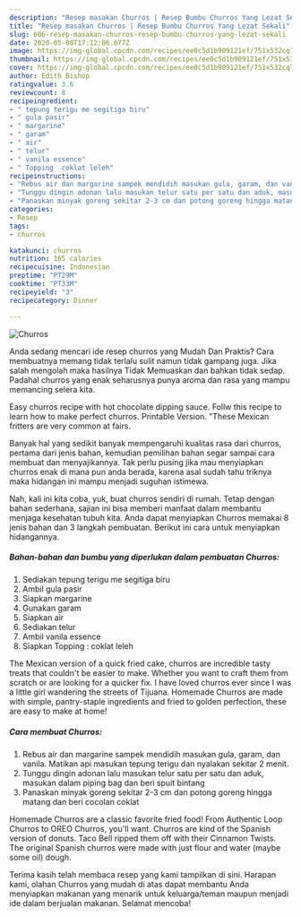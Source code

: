 ```yaml
---
description: "Resep masakan Churros | Resep Bumbu Churros Yang Lezat Sekali"
title: "Resep masakan Churros | Resep Bumbu Churros Yang Lezat Sekali"
slug: 606-resep-masakan-churros-resep-bumbu-churros-yang-lezat-sekali
date: 2020-05-08T17:12:06.677Z
image: https://img-global.cpcdn.com/recipes/ee0c5d1b909121ef/751x532cq70/churros-foto-resep-utama.jpg
thumbnail: https://img-global.cpcdn.com/recipes/ee0c5d1b909121ef/751x532cq70/churros-foto-resep-utama.jpg
cover: https://img-global.cpcdn.com/recipes/ee0c5d1b909121ef/751x532cq70/churros-foto-resep-utama.jpg
author: Edith Bishop
ratingvalue: 3.6
reviewcount: 8
recipeingredient:
- " tepung terigu me segitiga biru"
- " gula pasir"
- " margarine"
- " garam"
- " air"
- " telur"
- " vanila essence"
- " Topping  coklat leleh"
recipeinstructions:
- "Rebus air dan margarine sampek mendidih masukan gula, garam, dan vanila. Matikan api masukan tepung terigu dan nyalakan sekitar 2 menit."
- "Tunggu dingin adonan lalu masukan telur satu per satu dan aduk, masukan dalam piping bag dan beri spuit bintang"
- "Panaskan minyak goreng sekitar 2-3 cm dan potong goreng hingga matang dan beri cocolan coklat"
categories:
- Resep
tags:
- churros

katakunci: churros 
nutrition: 165 calories
recipecuisine: Indonesian
preptime: "PT29M"
cooktime: "PT33M"
recipeyield: "3"
recipecategory: Dinner

---
```



![Churros](https://img-global.cpcdn.com/recipes/ee0c5d1b909121ef/751x532cq70/churros-foto-resep-utama.jpg)

Anda sedang mencari ide resep churros yang Mudah Dan Praktis? Cara membuatnya memang tidak terlalu sulit namun tidak gampang juga. Jika salah mengolah maka hasilnya Tidak Memuaskan dan bahkan tidak sedap. Padahal churros yang enak seharusnya punya aroma dan rasa yang mampu memancing selera kita.

Easy churros recipe with hot chocolate dipping sauce. Follw this recipe to learn how to make perfect churros. Printable Version. &#34;These Mexican fritters are very common at fairs.

Banyak hal yang sedikit banyak mempengaruhi kualitas rasa dari churros, pertama dari jenis bahan, kemudian pemilihan bahan segar sampai cara membuat dan menyajikannya. Tak perlu pusing jika mau menyiapkan churros enak di mana pun anda berada, karena asal sudah tahu triknya maka hidangan ini mampu menjadi suguhan istimewa.


Nah, kali ini kita coba, yuk, buat churros sendiri di rumah. Tetap dengan bahan sederhana, sajian ini bisa memberi manfaat dalam membantu menjaga kesehatan tubuh kita. Anda dapat menyiapkan Churros memakai 8 jenis bahan dan 3 langkah pembuatan. Berikut ini cara untuk menyiapkan hidangannya.

<!--inarticleads1-->

##### Bahan-bahan dan bumbu yang diperlukan dalam pembuatan Churros:

1. Sediakan  tepung terigu me segitiga biru
1. Ambil  gula pasir
1. Siapkan  margarine
1. Gunakan  garam
1. Siapkan  air
1. Sediakan  telur
1. Ambil  vanila essence
1. Siapkan  Topping : coklat leleh


The Mexican version of a quick fried cake, churros are incredible tasty treats that couldn&#39;t be easier to make. Whether you want to craft them from scratch or are looking for a quicker fix. I have loved churros ever since I was a little girl wandering the streets of Tijuana. Homemade Churros are made with simple, pantry-staple ingredients and fried to golden perfection, these are easy to make at home! 

<!--inarticleads2-->

##### Cara membuat Churros:

1. Rebus air dan margarine sampek mendidih masukan gula, garam, dan vanila. Matikan api masukan tepung terigu dan nyalakan sekitar 2 menit.
1. Tunggu dingin adonan lalu masukan telur satu per satu dan aduk, masukan dalam piping bag dan beri spuit bintang
1. Panaskan minyak goreng sekitar 2-3 cm dan potong goreng hingga matang dan beri cocolan coklat


Homemade Churros are a classic favorite fried food! From Authentic Loop Churros to OREO Churros, you&#39;ll want. Churros are kind of the Spanish version of donuts. Taco Bell ripped them off with their Cinnamon Twists. The original Spanish churros were made with just flour and water (maybe some oil) dough. 

Terima kasih telah membaca resep yang kami tampilkan di sini. Harapan kami, olahan Churros yang mudah di atas dapat membantu Anda menyiapkan makanan yang menarik untuk keluarga/teman maupun menjadi ide dalam berjualan makanan. Selamat mencoba!
